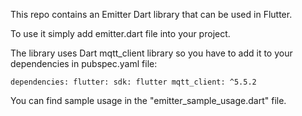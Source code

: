 This repo contains an Emitter Dart library that can be used in Flutter.

To use it simply add emitter.dart file into your project.

The library uses Dart mqtt_client library so you have to add it to your dependencies in pubspec.yaml file:

`
dependencies:
  flutter:
    sdk: flutter
  mqtt_client: ^5.5.2   
`

You can find sample usage in the "emitter_sample_usage.dart" file.

